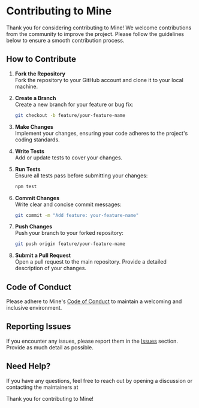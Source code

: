 # Contributing to Mine

Thank you for considering contributing to Mine! We welcome contributions from the community to improve the project. Please follow the guidelines below to ensure a smooth contribution process.

## How to Contribute

1. **Fork the Repository**  
    Fork the repository to your GitHub account and clone it to your local machine.

2. **Create a Branch**  
    Create a new branch for your feature or bug fix:
    ```bash
    git checkout -b feature/your-feature-name
    ```

3. **Make Changes**  
    Implement your changes, ensuring your code adheres to the project's coding standards.

4. **Write Tests**  
    Add or update tests to cover your changes.

5. **Run Tests**  
    Ensure all tests pass before submitting your changes:
    ```bash
    npm test
    ```

6. **Commit Changes**  
    Write clear and concise commit messages:
    ```bash
    git commit -m "Add feature: your-feature-name"
    ```

7. **Push Changes**  
    Push your branch to your forked repository:
    ```bash
    git push origin feature/your-feature-name
    ```

8. **Submit a Pull Request**  
    Open a pull request to the main repository. Provide a detailed description of your changes.

## Code of Conduct

Please adhere to Mine's [Code of Conduct](CODE_OF_CONDUCT.md) to maintain a welcoming and inclusive environment.

## Reporting Issues

If you encounter any issues, please report them in the [Issues](https://github.com/Pjdur/Mine/issues) section. Provide as much detail as possible.

## Need Help?

If you have any questions, feel free to reach out by opening a discussion or contacting the maintainers at 

Thank you for contributing to Mine!
